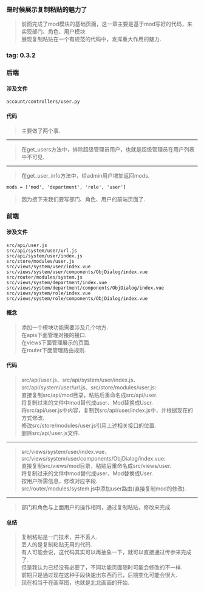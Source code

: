### 是时候展示复制粘贴的魅力了
> 前面完成了mod模块的基础页面，这一章主要是基于mod写好的代码，来实现部门、角色、用户模块.  
> 展现复制粘贴在一个有规范的代码中，发挥重大作用的魅力.  

### tag: 0.3.2

### 后端

#### 涉及文件
```
account/controllers/user.py
```

#### 代码
> 主要做了两个事.  

------
> 在get_users方法中，排除超级管理员用户，也就是超级管理员在用户列表中不可见.  

------
> 在get_user_info方法中，给admin用户增加返回mods.  
```
mods = ['mod', 'department', 'role', 'user']
```
> 因为接下来我们要写部门、角色、用户的前端页面了.  


### 前端

#### 涉及文件
```
src/api/user.js
src/api/system/user/url.js
src/api/system/user/index.js
src/store/modules/user.js
src/views/system/user/index.vue
src/views/system/user/components/ObjDialog/index.vue
src/router/modules/system.js
src/views/system/department/index.vue
src/views/system/department/components/ObjDialog/index.vue
src/views/system/role/index.vue
src/views/system/role/components/ObjDialog/index.vue
```

#### 概念
> 添加一个模块功能需要涉及几个地方.  
> 在apis下面管理对接的接口.  
> 在views下面管理展示的页面.  
> 在router下面管理路由规则.  

#### 代码
> src/api/user.js、src/api/system/user/index.js、src/api/system/user/url.js、src/store/modules/user.js:  
> 直接复制src/api/mod目录，粘贴后重命名成src/api/user.  
> 将复制过来的文件中mod替代成user、Mod替换成User.  
> 将src/api/user.js中内容，复制到src/api/user/index.js中，并根据现在的方式修改.  
> 修改src/store/modules/user.js引用上述相关接口的位置.  
> 删除src/api/user.js文件.  

------
> src/views/system/user/index.vue、src/views/system/user/components/ObjDialog/index.vue:  
> 直接复制src/views/mod目录，粘贴后重命名成src/views/user.  
> 将复制过来的文件中mod替代成user、Mod替换成User.  
> 按用户所需信息，修改对应字段.  
> src/router/modules/system.js中添加user路由(直接复制mod的修改).  

------
> 部门和角色与上面用户的操作相同，通过复制粘贴，修改来完成.  

#### 总结
> 复制粘贴是一门技术，并不丢人.  
> 丢人的是复制粘贴无用的代码.  
> 有人可能会说，这代码其实可以再抽象一下，就可以直接通过传参来完成了.  
> 但是我认为已经没有必要了，不同功能页面随时可能会修改的不一样.  
> 前期只是通过现在这种手段快速出东西而已，后期变化可能会很大.  
> 现在相当于在画草图，也就是北北画画的开始.  
